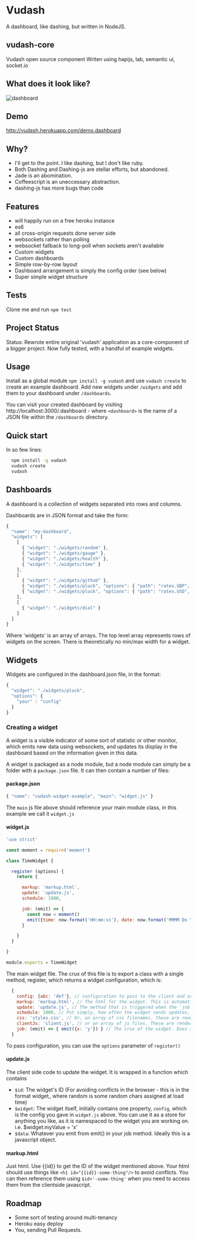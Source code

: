 # Vudash
A dashboard, like dashing, but written in NodeJS.

## vudash-core
Vudash open source component
Writen using hapijs, lab, semantic ui, socket.io

## What does it look like?

![dashboard](https://cloud.githubusercontent.com/assets/218949/15656045/17d19e10-269b-11e6-9743-493049d25e76.png)

## Demo

http://vudash.herokuapp.com/demo.dashboard

## Why?
* I'll get to the point. I like dashing, but I don't like ruby.
* Both Dashing and Dashing-js are stellar efforts, but abandoned.
* Jade is an abomination.
* Coffeescript is an uneccessary abstraction.
* dashing-js has more bugs than code

## Features
* will happily run on a free heroku instance
* es6
* all cross-origin requests done server side
* websockets rather than polling
* websocket fallback to long-poll when sockets aren't available
* Custom widgets
* Custom dashboards
* Simple row-by-row layout
* Dashboard arrangement is simply the config order (see below)
* Super simple widget structure

## Tests
Clone me and run `npm test`

## Project Status
Status: Rewrote entire original 'vudash' application as a core-component of a bigger project.
Now fully tested, with a handful of example widgets.

## Usage
Install as a global module `npm install -g vudash` and use `vudash create` to create an example dashboard.
Add new widgets under `/widgets` and add them to your dashboard under `/dashboards`.

You can visit your created dashboard by visiting http://localhost:3000/<dashboard>.dashboard - where `<dashboard>` is the name of a JSON file within the `/dashboards` directory.

## Quick start
In so few lines:
```bash
  npm install -g vudash
  vudash create
  vudash
```

## Dashboards
A dashboard is a collection of widgets separated into rows and columns.

Dashboards are in JSON format and take the form:
```javascript
{
  "name": "my-dashboard",
  "widgets": [
    [
      { "widget": "./widgets/random" },
      { "widget": "./widgets/gauge" },
      { "widget": "./widgets/health" },
      { "widget": "./widgets/time" }
    ],
    [
      { "widget": "./widgets/github" },
      { "widget": "./widgets/pluck", "options": { "path": "rates.GBP", "description": "EUR -> GBP" } },
      { "widget": "./widgets/pluck", "options": { "path": "rates.USD", "description": "EUR -> USD" } }
    ],
    [
      { "widget": "./widgets/dial" }
    ]
  ]
}
```
Where 'widgets' is an array of arrays. The top level array represents rows of widgets on the screen. There is theoretically no min/max width for a widget.

## Widgets

Widgets are configured in the dashboard.json file, in the format:

```javascript
{
  "widget": "./widgets/pluck",
  "options": {
    "your" : "config"
  }
}
```

### Creating a widget

A widget is a visible indicator of some sort of statistic or other monitor, which emits new data using websockets, and updates its display in the dashboard based on the information given in this data.

A widget is packaged as a node module, but a node module can simply be a folder with a `package.json` file. It can then contain a number of files:

#### package.json
```javascript
{ "name": "vudash-widget-example", "main": "widget.js" }
```
The `main` js file above should reference your main module class, in this example we call it `widget.js`

#### widget.js
```javascript
'use strict'

const moment = require('moment')

class TimeWidget {

  register (options) {
    return {

      markup: 'markup.html',
      update: 'update.js',
      schedule: 1000,

      job: (emit) => {
        const now = moment()
        emit({time: now.format('HH:mm:ss'), date: now.format('MMMM Do YYYY')})
      }

    }
  }

}

module.exports = TimeWidget
```
The main widget file. The crux of this file is to export a class with a single method, register, which returns a widget configuration, which is:

```javascript
  {
    config: {abc: 'def'}, // configuration to pass to the client and server side widget. Available in the client as `$widget.config` and `options` parameter of `register()`
    markup: 'markup.html', // The html for the widget. This is automatically wrapped in a grid cell, so it can be any html you like.
    update: 'update.js', // The method that is triggered when the `job` emits new data. This gets `$widget`, `$id`, and `$data` passed in, as detailed below.
    schedule: 1000, // Put simply, how often the widget sends updates,
    css: 'styles.css', // Or, an array of css filenames. these are rendered to the client.
    clientJs: 'client.js', // or an array of js files. These are rendered to the client.
    job: (emit) => { emit({x: 'y'}) } // The crux of the widget. Does some sort of work or check, and then emits the results.
  }
```

To pass configuration, you can use the `options` parameter of `register()`

#### update.js

The client side code to update the widget. It is wrapped in a function which contains
* `$id`: The widget's ID (For avoiding conflicts in the browser - this is in the format widget_<random> where random is some random chars assigned at load time)
* `$widget`: The widget itself, initially contains one property, `config`, which is the config you gave in `widget.js` above. You can use it as a store for anything you like, as it is namespaced to the widget you are working on. i.e. $widget.myValue = 'x'
* `$data`: Whatever you emit from emit() in your job method. Ideally this is a javascript object.

#### markup.html

Just html. Use {{id}} to get the ID of the widget mentioned above. Your html should use things like `<h1 id="{{id}}-some-thing"/>` to avoid conflicts. You can then reference them using `$id+'-some-thing'` when you need to access them from the clientside javascript.

## Roadmap
 - Some sort of testing around multi-tenancy
 - Heroku easy deploy
 - You, sending Pull Requests.
